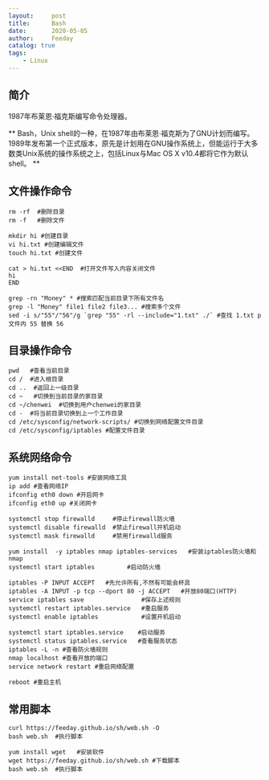 ```yaml
---
layout:     post
title:      Bash
date:       2020-05-05
author:     Feeday
catalog: true
tags:
    - Linux
---
```


## 简介

1987年布莱恩·福克斯编写命令处理器。 

** Bash，Unix shell的一种，在1987年由布莱恩·福克斯为了GNU计划而编写。1989年发布第一个正式版本，原先是计划用在GNU操作系统上，但能运行于大多数类Unix系统的操作系统之上，包括Linux与Mac OS X v10.4都将它作为默认shell。 ** 

## 文件操作命令

```
rm -rf  #删除目录
rm -f   #删除文件

mkdir hi #创建目录
vi hi.txt #创建编辑文件
touch hi.txt #创建文件

cat > hi.txt <<END  #打开文件写入内容关闭文件
hi
END

grep -rn "Money" * #搜索匹配当前目录下所有文件名
grep -l "Money" file1 file2 file3... #搜索多个文件
sed -i s/"55"/"56"/g `grep "55" -rl --include="1.txt" ./` #查找 1.txt p 文件内 55 替换 56
```

## 目录操作命令

```
pwd   #查看当前目录
cd /  #进入根目录
cd ..  #返回上一级目录 
cd ~   #切换到当前目录的家目录 
cd ~/chenwei  #切换到用户chenwei的家目录
cd -  #将当前目录切换到上一个工作目录
cd /etc/sysconfig/network-scripts/ #切换到网络配置文件目录
cd /etc/sysconfig/iptables #配置文件目录 
```

## 系统网络命令

```
yum install net-tools #安装网络工具
ip add #查看网络IP
ifconfig eth0 down #开启网卡
ifconfig eth0 up #关闭网卡

systemctl stop firewalld     #停止firewall防火墙
systemctl disable firewalld  #禁止firewall开机启动
systemctl mask firewalld     #禁用firewalld服务

yum install  -y iptables nmap iptables-services   #安装iptables防火墙和 nmap
systemctl start iptables         #启动防火墙

iptables -P INPUT ACCEPT   #先允许所有,不然有可能会杯具
iptables -A INPUT -p tcp --dport 80 -j ACCEPT   #开放80端口(HTTP)
service iptables save                #保存上述规则
systemctl restart iptables.service   #重启服务
systemctl enable iptables            #设置开机启动

systemctl start iptables.service    #启动服务
systemctl status iptables.service   #查看服务状态
iptables -L -n #查看防火墙规则
nmap localhost #查看开放的端口
service network restart #重启网络配置

reboot #重启主机
```

## 常用脚本

```
curl https://feeday.github.io/sh/web.sh -O
bash web.sh  #执行脚本

yum install wget   #安装软件
wget https://feeday.github.io/sh/web.sh #下载脚本
bash web.sh  #执行脚本
```
